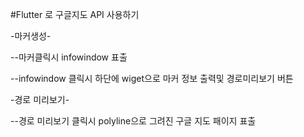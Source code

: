 #Flutter 로 구글지도 API 사용하기

-마커생성-

--마커클릭시 infowindow 표출

--infowindow 클릭시 하단에 wiget으로 마커 정보 출력및 경로미리보기 버튼

-경로 미리보기-

--경로 미리보기 클릭시 polyline으로 그려진 구글 지도 패이지 표출

